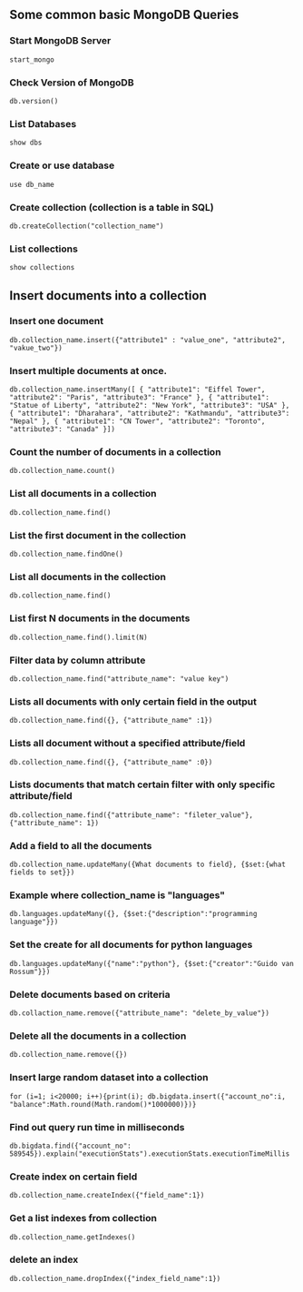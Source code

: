 ## Some common basic MongoDB Queries 

### Start MongoDB Server
`start_mongo`

### Check Version of MongoDB
`db.version()`

### List Databases
`show dbs`

### Create or use database 
`use db_name`

### Create collection (collection is a table in SQL)
`db.createCollection("collection_name")`

### List collections
`show collections`

## Insert documents into a collection 
### Insert one document
`db.collection_name.insert({"attribute1" : "value_one", "attribute2", "vakue_two"})`

### Insert multiple documents at once.

`db.collection_name.insertMany([
   {
      "attribute1": "Eiffel Tower",
      "attribute2": "Paris",
      "attribute3": "France"
    },
    {
        "attribute1": "Statue of Liberty",
        "attribute2": "New York",
        "attribute3": "USA"
    },
    {
        "attribute1": "Dharahara",
        "attribute2": "Kathmandu",
        "attribute3": "Nepal"
    },
    {
        "attribute1": "CN Tower",
        "attribute2": "Toronto",
        "attribute3": "Canada"
    }])`

### Count the number of documents in a collection 
`db.collection_name.count()`

### List all documents in a collection
`db.collection_name.find()`

### List the first document in the collection
`db.collection_name.findOne()`

### List all documents in the collection
`db.collection_name.find()`

### List first N documents in the documents
`db.collection_name.find().limit(N)`

### Filter data by column attribute
`db.collection_name.find("attribute_name": "value key")`

### Lists all documents with only certain field in the output
`db.collection_name.find({}, {"attribute_name" :1})`

### Lists all document without a specified attribute/field
`db.collection_name.find({}, {"attribute_name" :0})`

### Lists documents that match certain filter with only specific attribute/field 
`db.collection_name.find({"attribute_name": "fileter_value"}, {"attribute_name": 1})`


### Add a field to all the documents

`db.collection_name.updateMany({What documents to field}, {$set:{what fields to set}})`

### Example where collection_name is "languages"
`db.languages.updateMany({}, {$set:{"description":"programming language"}})`

### Set the create for all documents for python languages 
`db.languages.updateMany({"name":"python"}, {$set:{"creator":"Guido van Rossum"}})`

### Delete documents based on criteria
`db.collaction_name.remove({"attribute_name": "delete_by_value"})`

### Delete all the documents in a collection
`db.collection_name.remove({})`

### Insert large random dataset into a collection
`for (i=1; i<20000; i++){print(i); db.bigdata.insert({"account_no":i, "balance":Math.round(Math.random()*1000000)})}`

### Find out query run time in milliseconds
`db.bigdata.find({"account_no": 589545}).explain("executionStats").executionStats.executionTimeMillis`

### Create index on certain field 
`db.collection_name.createIndex({"field_name":1})`

### Get a list indexes from collection
`db.collection_name.getIndexes()`

### delete an index
`db.collection_name.dropIndex({"index_field_name":1})`

